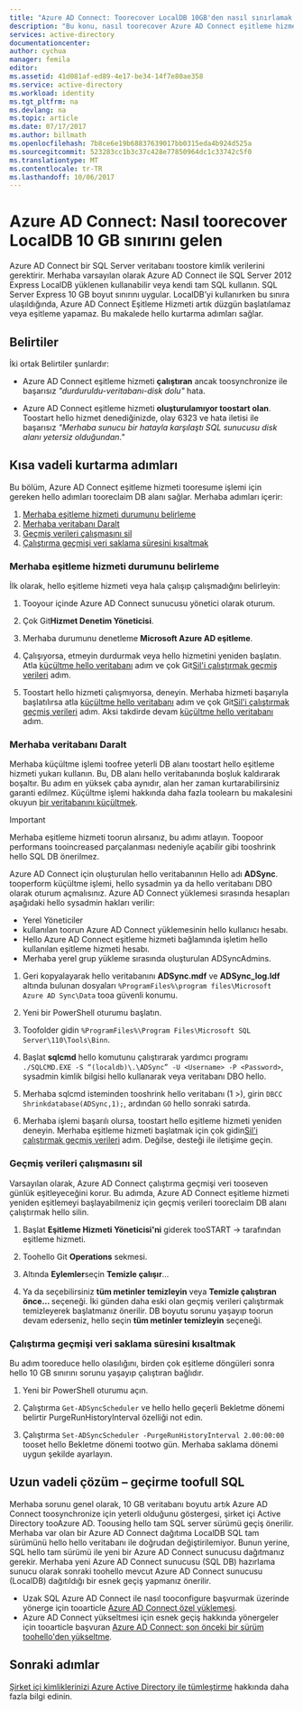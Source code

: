 ```yaml
---
title: "Azure AD Connect: Toorecover LocalDB 10GB'den nasıl sınırlamak sorunu | Microsoft Docs"
description: "Bu konu, nasıl toorecover Azure AD Connect eşitleme hizmeti LocalDB 10 GB karşılaştığında açıklar sınırlamak sorun."
services: active-directory
documentationcenter: 
author: cychua
manager: femila
editor: 
ms.assetid: 41d081af-ed89-4e17-be34-14f7e80ae358
ms.service: active-directory
ms.workload: identity
ms.tgt_pltfrm: na
ms.devlang: na
ms.topic: article
ms.date: 07/17/2017
ms.author: billmath
ms.openlocfilehash: 7b8ce6e19b68837639017bb0315eda4b924d525a
ms.sourcegitcommit: 523283cc1b3c37c428e77850964dc1c33742c5f0
ms.translationtype: MT
ms.contentlocale: tr-TR
ms.lasthandoff: 10/06/2017
---
```

# <a name="azure-ad-connect-how-toorecover-from-localdb-10-gb-limit"></a>Azure AD Connect: Nasıl toorecover LocalDB 10 GB sınırını gelen
Azure AD Connect bir SQL Server veritabanı toostore kimlik verilerini gerektirir. Merhaba varsayılan olarak Azure AD Connect ile SQL Server 2012 Express LocalDB yüklenen kullanabilir veya kendi tam SQL kullanın. SQL Server Express 10 GB boyut sınırını uygular. LocalDB’yi kullanırken bu sınıra ulaşıldığında, Azure AD Connect Eşitleme Hizmeti artık düzgün başlatılamaz veya eşitleme yapamaz. Bu makalede hello kurtarma adımları sağlar.

## <a name="symptoms"></a>Belirtiler
İki ortak Belirtiler şunlardır:

* Azure AD Connect eşitleme hizmeti **çalıştıran** ancak toosynchronize ile başarısız *"durduruldu-veritabanı-disk dolu"* hata.

* Azure AD Connect eşitleme hizmeti **oluşturulamıyor toostart olan**. Toostart hello hizmet denediğinizde, olay 6323 ve hata iletisi ile başarısız *"Merhaba sunucu bir hatayla karşılaştı SQL sunucusu disk alanı yetersiz olduğundan."*

## <a name="short-term-recovery-steps"></a>Kısa vadeli kurtarma adımları
Bu bölüm, Azure AD Connect eşitleme hizmeti tooresume işlemi için gereken hello adımları tooreclaim DB alanı sağlar. Merhaba adımları içerir:
1. [Merhaba eşitleme hizmeti durumunu belirleme](#determine-the-synchronization-service-status)
2. [Merhaba veritabanı Daralt](#shrink-the-database)
3. [Geçmiş verileri çalışmasını sil](#delete-run-history-data)
4. [Çalıştırma geçmişi veri saklama süresini kısaltmak](#shorten-retention-period-for-run-history-data)

### <a name="determine-hello-synchronization-service-status"></a>Merhaba eşitleme hizmeti durumunu belirleme
İlk olarak, hello eşitleme hizmeti veya hala çalışıp çalışmadığını belirleyin:

1. Tooyour içinde Azure AD Connect sunucusu yönetici olarak oturum.

2. Çok Git**Hizmet Denetim Yöneticisi**.

3. Merhaba durumunu denetleme **Microsoft Azure AD eşitleme**.


4. Çalışıyorsa, etmeyin durdurmak veya hello hizmetini yeniden başlatın. Atla [küçültme hello veritabanı](#shrink-the-database) adım ve çok Git[Sil'i çalıştırmak geçmiş verileri](#delete-run-history-data) adım.

5. Toostart hello hizmeti çalışmıyorsa, deneyin. Merhaba hizmeti başarıyla başlatılırsa atla [küçültme hello veritabanı](#shrink-the-database) adım ve çok Git[Sil'i çalıştırmak geçmiş verileri](#delete-run-history-data) adım. Aksi takdirde devam [küçültme hello veritabanı](#shrink-the-database) adım.

### <a name="shrink-hello-database"></a>Merhaba veritabanı Daralt
Merhaba küçültme işlemi toofree yeterli DB alanı toostart hello eşitleme hizmeti yukarı kullanın. Bu, DB alanı hello veritabanında boşluk kaldırarak boşaltır. Bu adım en yüksek çaba aynıdır, alan her zaman kurtarabilirsiniz garanti edilmez. Küçültme işlemi hakkında daha fazla toolearn bu makalesini okuyun [bir veritabanını küçültmek](https://msdn.microsoft.com/library/ms189035.aspx).

> [!IMPORTANT]
> Merhaba eşitleme hizmeti toorun alırsanız, bu adımı atlayın. Toopoor performans tooincreased parçalanması nedeniyle açabilir gibi tooshrink hello SQL DB önerilmez.

Azure AD Connect için oluşturulan hello veritabanının Hello adı **ADSync**. tooperform küçültme işlemi, hello sysadmin ya da hello veritabanı DBO olarak oturum açmalısınız. Azure AD Connect yüklemesi sırasında hesapları aşağıdaki hello sysadmin hakları verilir:
* Yerel Yöneticiler
* kullanılan toorun Azure AD Connect yüklemesinin hello kullanıcı hesabı.
* Hello Azure AD Connect eşitleme hizmeti bağlamında işletim hello kullanılan eşitleme hizmeti hesabı.
* Merhaba yerel grup yükleme sırasında oluşturulan ADSyncAdmins.

1. Geri kopyalayarak hello veritabanını **ADSync.mdf** ve **ADSync_log.ldf** altında bulunan dosyaları `%ProgramFiles%\program files\Microsoft Azure AD Sync\Data` tooa güvenli konumu.

2. Yeni bir PowerShell oturumu başlatın.

3. Toofolder gidin `%ProgramFiles%\Program Files\Microsoft SQL Server\110\Tools\Binn`.

4. Başlat **sqlcmd** hello komutunu çalıştırarak yardımcı programı `./SQLCMD.EXE -S “(localdb)\.\ADSync” -U <Username> -P <Password>`, sysadmin kimlik bilgisi hello kullanarak veya veritabanı DBO hello.

5. Merhaba sqlcmd isteminden tooshrink hello veritabanı (1 >), girin `DBCC Shrinkdatabase(ADSync,1);`, ardından `GO` hello sonraki satırda.

6. Merhaba işlemi başarılı olursa, toostart hello eşitleme hizmeti yeniden deneyin. Merhaba eşitleme hizmeti başlatmak için çok gidin[Sil'i çalıştırmak geçmiş verileri](#delete-run-history-data) adım. Değilse, desteği ile iletişime geçin.

### <a name="delete-run-history-data"></a>Geçmiş verileri çalışmasını sil
Varsayılan olarak, Azure AD Connect çalıştırma geçmişi veri tooseven günlük eşitleyeceğini korur. Bu adımda, Azure AD Connect eşitleme hizmeti yeniden eşitlemeyi başlayabilmeniz için geçmiş verileri tooreclaim DB alanı çalıştırmak hello silin.

1.  Başlat **Eşitleme Hizmeti Yöneticisi'ni** giderek tooSTART → tarafından eşitleme hizmeti.

2.  Toohello Git **Operations** sekmesi.

3.  Altında **Eylemler**seçin **Temizle çalışır**...

4.  Ya da seçebilirsiniz **tüm metinler temizleyin** veya **Temizle çalıştıran önce... <date>**  seçeneği. İki günden daha eski olan geçmiş verileri çalıştırmak temizleyerek başlatmanız önerilir. DB boyutu sorunu yaşayıp toorun devam ederseniz, hello seçin **tüm metinler temizleyin** seçeneği.

### <a name="shorten-retention-period-for-run-history-data"></a>Çalıştırma geçmişi veri saklama süresini kısaltmak
Bu adım tooreduce hello olasılığını, birden çok eşitleme döngüleri sonra hello 10 GB sınırını sorunu yaşayıp çalıştıran bağlıdır.

1. Yeni bir PowerShell oturumu açın.

2. Çalıştırma `Get-ADSyncScheduler` ve hello hello geçerli Bekletme dönemi belirtir PurgeRunHistoryInterval özelliği not edin.

3. Çalıştırma `Set-ADSyncScheduler -PurgeRunHistoryInterval 2.00:00:00` tooset hello Bekletme dönemi tootwo gün. Merhaba saklama dönemi uygun şekilde ayarlayın.

## <a name="long-term-solution--migrate-toofull-sql"></a>Uzun vadeli çözüm – geçirme toofull SQL
Merhaba sorunu genel olarak, 10 GB veritabanı boyutu artık Azure AD Connect toosynchronize için yeterli olduğunu göstergesi, şirket içi Active Directory tooAzure AD. Toousing hello tam SQL server sürümü geçiş önerilir. Merhaba var olan bir Azure AD Connect dağıtıma LocalDB SQL tam sürümünü hello hello veritabanı ile doğrudan değiştirilemiyor. Bunun yerine, SQL hello tam sürümü ile yeni bir Azure AD Connect sunucusu dağıtmanız gerekir. Merhaba yeni Azure AD Connect sunucusu (SQL DB) hazırlama sunucu olarak sonraki toohello mevcut Azure AD Connect sunucusu (LocalDB) dağıtıldığı bir esnek geçiş yapmanız önerilir. 
* Uzak SQL Azure AD Connect ile nasıl tooconfigure başvurmak üzerinde yönerge için tooarticle [Azure AD Connect özel yüklemesi](https://docs.microsoft.com/azure/active-directory/connect/active-directory-aadconnect-get-started-custom).
* Azure AD Connect yükseltmesi için esnek geçiş hakkında yönergeler için tooarticle başvuran [Azure AD Connect: son önceki bir sürüm toohello'den yükseltme](https://docs.microsoft.com/azure/active-directory/connect/active-directory-aadconnect-upgrade-previous-version#swing-migration).

## <a name="next-steps"></a>Sonraki adımlar
[Şirket içi kimliklerinizi Azure Active Directory ile tümleştirme](active-directory-aadconnect.md) hakkında daha fazla bilgi edinin.
